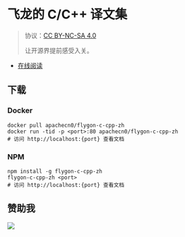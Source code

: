 # 飞龙的 C/C++ 译文集

> 协议：[CC BY-NC-SA 4.0](http://creativecommons.org/licenses/by-nc-sa/4.0/)
> 
> 让开源界提前感受入关。

* [在线阅读](https://ccpp.flygon.net)
## 下载

### Docker

```
docker pull apachecn0/flygon-c-cpp-zh
docker run -tid -p <port>:80 apachecn0/flygon-c-cpp-zh
# 访问 http://localhost:{port} 查看文档
```

### NPM

```
npm install -g flygon-c-cpp-zh
flygon-c-cpp-zh <port>
# 访问 http://localhost:{port} 查看文档
```

## 赞助我

![](https://img-blog.csdnimg.cn/20200112005920729.png)
